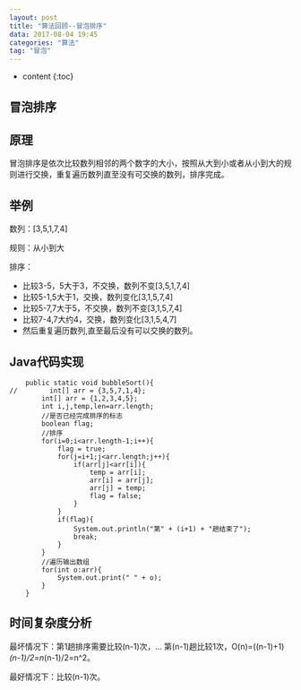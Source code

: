 ```yaml
---
layout: post
title: "算法回顾--冒泡排序"
data: 2017-08-04 19:45
categories: "算法"
tag: "冒泡"
---
```


* content
{:toc}


冒泡排序
---------------------

## 原理

冒泡排序是依次比较数列相邻的两个数字的大小，按照从大到小或者从小到大的规则进行交换，重复遍历数列直至没有可交换的数列，排序完成。

## 举例

数列：[3,5,1,7,4]

规则：从小到大

排序：

* 比较3-5，5大于3，不交换，数列不变[3,5,1,7,4]
* 比较5-1,5大于1，交换，数列变化[3,1,5,7,4]
* 比较5-7,7大于5，不交换，数列不变[3,1,5,7,4]
* 比较7-4,7大约4，交换，数列变化[3,1,5,4,7]
* 然后重复遍历数列,直至最后没有可以交换的数列。

## Java代码实现

```
    public static void bubbleSort(){
//        int[] arr = {3,5,7,1,4};
        int[] arr = {1,2,3,4,5};
        int i,j,temp,len=arr.length;
        //是否已经完成排序的标志
        boolean flag;
        //排序
        for(i=0;i<arr.length-1;i++){
            flag = true;
            for(j=i+1;j<arr.length;j++){
                if(arr[j]<arr[i]){
                    temp = arr[i];
                    arr[i] = arr[j];
                    arr[j] = temp;
                    flag = false;
                }
            }
            if(flag){
                System.out.println("第" + (i+1) + "趟结束了");
                break;
            }
        }
        //遍历输出数组
        for(int o:arr){
            System.out.print(" " + o);
        }
    }
```

## 时间复杂度分析

最坏情况下：第1趟排序需要比较(n-1)次，... 第(n-1)趟比较1次，O(n)=((n-1)+1)*(n-1)/2=n*(n-1)/2=n^2。

最好情况下：比较(n-1)次。






